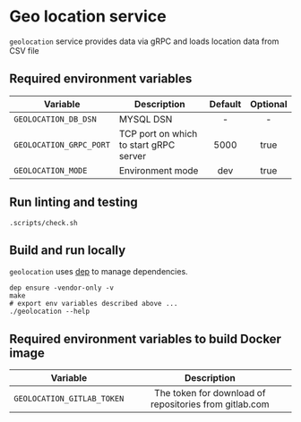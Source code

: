 # Geo location service

`geolocation` service provides data via gRPC and loads location data from CSV file  

## Required environment variables

| Variable                      | Description                                | Default    | Optional |
|-------------------------------|--------------------------------------------|:----------:|:--------:|
| `GEOLOCATION_DB_DSN`          | MYSQL DSN                                  |     -      |    -     |
| `GEOLOCATION_GRPC_PORT`       | TCP port on which to start gRPC server     |    5000    |   true   |
| `GEOLOCATION_MODE`            | Environment mode                           |    dev     |   true   |

## Run linting and testing

```
.scripts/check.sh
```

## Build and run locally

`geolocation` uses [dep](https://golang.github.io/dep/) to manage dependencies.

```
dep ensure -vendor-only -v
make
# export env variables described above ...
./geolocation --help
```

## Required environment variables to build Docker image

| Variable                   | Description                                             |
| ---------------------------|:-------------------------------------------------------:|
| `GEOLOCATION_GITLAB_TOKEN` | The token for download of repositories from gitlab.com  |
